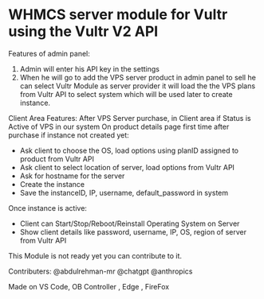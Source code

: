 <h1>WHMCS server module for Vultr using the Vultr V2 API</h1>

Features of admin panel:
1) Admin will enter his API key in the settings
2) When he will go to add the VPS server product in admin panel to sell he can select Vultr Module as server provider it will load the the VPS plans from Vultr API to select system which will be used later to create instance.


Client Area Features:
After VPS Server purchase, in Client area if Status is Active of VPS in our system
On product details page first time after purchase if instance not created yet:
  - Ask client to choose the OS, load options using planID assigned to product from Vultr API
  - Ask client to select location of server, load options from Vultr API
  - Ask for hostname for the server
  - Create the instance
  - Save the instanceID, IP, username, default_password in system

Once instance is active:
  - Client can Start/Stop/Reboot/Reinstall Operating System on Server
  - Show client details like password, username, IP, OS, region of server from Vultr API

This Module is not ready yet you can contribute to it.

Contributers:
@abdulrehman-mr
@chatgpt
@anthropics

Made on VS Code, OB Controller , Edge , FireFox
